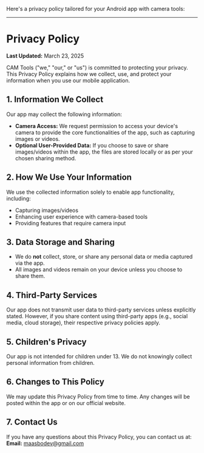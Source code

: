 Here's a privacy policy tailored for your Android app with camera tools:

---

# Privacy Policy

**Last Updated:** March 23, 2025

CAM Tools ("we," "our," or "us") is committed to protecting your privacy. This Privacy Policy explains how we collect, use, and protect your information when you use our mobile application.

## **1. Information We Collect**
Our app may collect the following information:
- **Camera Access:** We request permission to access your device's camera to provide the core functionalities of the app, such as capturing images or videos.
- **Optional User-Provided Data:** If you choose to save or share images/videos within the app, the files are stored locally or as per your chosen sharing method.

## **2. How We Use Your Information**
We use the collected information solely to enable app functionality, including:
- Capturing images/videos
- Enhancing user experience with camera-based tools
- Providing features that require camera input

## **3. Data Storage and Sharing**
- We do **not** collect, store, or share any personal data or media captured via the app.
- All images and videos remain on your device unless you choose to share them.

## **4. Third-Party Services**
Our app does not transmit user data to third-party services unless explicitly stated. However, if you share content using third-party apps (e.g., social media, cloud storage), their respective privacy policies apply.

## **5. Children's Privacy**
Our app is not intended for children under 13. We do not knowingly collect personal information from children.

## **6. Changes to This Policy**
We may update this Privacy Policy from time to time. Any changes will be posted within the app or on our official website.

## **7. Contact Us**
If you have any questions about this Privacy Policy, you can contact us at:  
**Email:** maasbodev@gmail.com